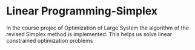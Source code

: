# Linear Programming-Simplex
In the course projec of Optimization of Large System the algorithm of the revised Simplex method is implemented. This helps us solve linear constrained optimization problems

